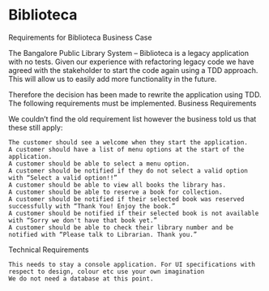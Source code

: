 Biblioteca
==========

Requirements for Biblioteca
Business Case

The Bangalore Public Library System – Biblioteca is a legacy application with no tests. Given our experience with refactoring legacy code we have agreed with the stakeholder to start the code again using a TDD approach. This will allow us to easily add more functionality in the future.

Therefore the decision has been made to rewrite the application using TDD. The following requirements must be implemented.
Business Requirements

We couldn’t find the old requirement list however the business told us that these still apply:

    The customer should see a welcome when they start the application.
    A customer should have a list of menu options at the start of the application.
    A customer should be able to select a menu option.
    A customer should be notified if they do not select a valid option with “Select a valid option!!”
    A customer should be able to view all books the library has.
    A customer should be able to reserve a book for collection.
    A customer should be notified if their selected book was reserved successfully with “Thank You! Enjoy the book.”
    A customer should be notified if their selected book is not available with “Sorry we don't have that book yet.”
    A customer should be able to check their library number and be notified with “Please talk to Librarian. Thank you.”

Technical Requirements

    This needs to stay a console application. For UI specifications with respect to design, colour etc use your own imagination
    We do not need a database at this point.
